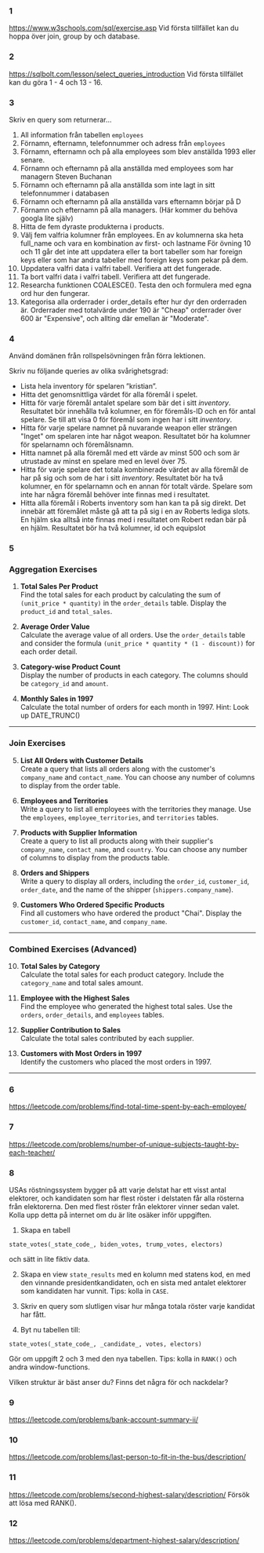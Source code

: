 ### 1

https://www.w3schools.com/sql/exercise.asp Vid första tillfället kan du hoppa över join, group by och database.

### 2

https://sqlbolt.com/lesson/select_queries_introduction Vid första tillfället kan du göra 1 - 4 och 13 - 16.

### 3

Skriv en query som returnerar...

1. All information från tabellen `employees`
2. Förnamn, efternamn, telefonnummer och adress från `employees`
3. Förnamn, efternamn och på alla employees som blev anställda 1993 eller senare.
4. Förnamn och efternamn på alla anställda med
   employees som har managern Steven Buchanan
5. Förnamn och efternamn på alla anställda som inte lagt in sitt telefonnummer i databasen
6. Förnamn och efternamn på alla anställda vars efternamn börjar på D
7. Förnamn och efternamn på alla managers. (Här kommer du behöva googla lite själv)
8. Hitta de fem dyraste produkterna i products.
9. Välj fem valfria kolumner från employees. En av kolumnerna ska heta full_name och vara en kombination av first- och lastname
   För övning 10 och 11 går det inte att uppdatera eller ta bort tabeller som har foreign keys eller som har andra tabeller med foreign keys som pekar på dem.
10. Uppdatera valfri data i valfri tabell. Verifiera att det fungerade.
11. Ta bort valfri data i valfri tabell. Verifiera att det fungerade.
12. Researcha funktionen COALESCE(). Testa den och formulera med egna ord hur den fungerar.
13. Kategorisa alla orderrader i order_details efter hur dyr den orderraden är. Orderrader med totalvärde under 190 är "Cheap" orderrader över 600 är "Expensive", och allting där emellan är "Moderate".

### 4

Använd domänen från rollspelsövningen från förra lektionen.

Skriv nu följande queries av olika svårighetsgrad:

- Lista hela inventory för spelaren ”kristian”.
- Hitta det genomsnittliga värdet för alla föremål i spelet.
- Hitta för varje föremål antalet spelare som bär det i sitt _inventory_. Resultatet bör innehålla två kolumner, en för föremåls-ID och en för antal spelare. Se till att visa 0 för föremål som ingen har i sitt _inventory_.
- Hitta för varje spelare namnet på nuvarande weapon eller strängen "Inget" om spelaren inte har något weapon. Resultatet bör ha kolumner för spelarnamn och föremålsnamn.
- Hitta namnet på alla föremål med ett värde av minst 500 och som är utrustade av minst en spelare med en level över 75.
- Hitta för varje spelare det totala kombinerade värdet av alla föremål de har på sig och som de har i sitt _inventory_. Resultatet bör ha två kolumner, en för spelarnamn och en annan för totalt värde. Spelare som inte har några föremål behöver inte finnas med i resultatet.
- Hitta alla föremål i Roberts inventory som han kan ta på sig direkt. Det innebär att föremålet måste gå att ta på sig i en av Roberts lediga slots. En hjälm ska alltså inte finnas med i resultatet om Robert redan bär på en hjälm. Resultatet bör ha två kolumner, id och equipslot

### 5

### Aggregation Exercises

1. **Total Sales Per Product**  
   Find the total sales for each product by calculating the sum of `(unit_price * quantity)` in the `order_details` table. Display the `product_id` and `total_sales`.

2. **Average Order Value**  
   Calculate the average value of all orders. Use the `order_details` table and consider the formula `(unit_price * quantity * (1 - discount))` for each order detail.

3. **Category-wise Product Count**  
   Display the number of products in each category. The columns should be `category_id` and `amount`.

4. **Monthly Sales in 1997**  
   Calculate the total number of orders for each month in 1997. Hint: Look up DATE_TRUNC()

---

### Join Exercises

5. **List All Orders with Customer Details**  
   Create a query that lists all orders along with the customer's `company_name` and `contact_name`. You can choose any number of columns to display from the order table.

6. **Employees and Territories**  
   Write a query to list all employees with the territories they manage. Use the `employees`, `employee_territories`, and `territories` tables.

7. **Products with Supplier Information**  
   Create a query to list all products along with their supplier's `company_name`, `contact_name`, and `country`. You can choose any number of columns to display from the products table.

8. **Orders and Shippers**  
   Write a query to display all orders, including the `order_id`, `customer_id`, `order_date`, and the name of the shipper (`shippers.company_name`).

9. **Customers Who Ordered Specific Products**  
   Find all customers who have ordered the product "Chai". Display the `customer_id`, `contact_name`, and `company_name`.

---

### Combined Exercises (Advanced)

10. **Total Sales by Category**  
   Calculate the total sales for each product category. Include the `category_name` and total sales amount.

11. **Employee with the Highest Sales**  
   Find the employee who generated the highest total sales. Use the `orders`, `order_details`, and `employees` tables.

12. **Supplier Contribution to Sales**  
   Calculate the total sales contributed by each supplier.

13. **Customers with Most Orders in 1997**  
   Identify the customers who placed the most orders in 1997.


---

### 6

https://leetcode.com/problems/find-total-time-spent-by-each-employee/

### 7

https://leetcode.com/problems/number-of-unique-subjects-taught-by-each-teacher/

### 8

USAs röstningssystem bygger på att varje delstat har ett visst antal elektorer, och kandidaten som har flest röster i delstaten får alla rösterna från elektorerna. Den med flest röster från elektorer vinner sedan valet. Kolla upp detta på internet om du är lite osäker inför uppgiften.

1. Skapa en tabell

```
state_votes(_state_code_, biden_votes, trump_votes, electors)
```

och sätt in lite fiktiv data.

2. Skapa en view `state_results` med en kolumn med statens kod, en med den vinnande presidentkandidaten, och en sista med antalet elektorer som kandidaten har vunnit. Tips: kolla in `CASE`.

3. Skriv en query som slutligen visar hur många totala röster varje kandidat har fått.

4. Byt nu tabellen till:

```
state_votes(_state_code_, _candidate_, votes, electors)
```

Gör om uppgift 2 och 3 med den nya tabellen. Tips: kolla in `RANK()` och andra window-functions.

Vilken struktur är bäst anser du? Finns det några för och nackdelar?

### 9

https://leetcode.com/problems/bank-account-summary-ii/

### 10

https://leetcode.com/problems/last-person-to-fit-in-the-bus/description/

### 11
https://leetcode.com/problems/second-highest-salary/description/
Försök att lösa med RANK().

### 12
https://leetcode.com/problems/department-highest-salary/description/
